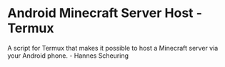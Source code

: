 # Android Minecraft Server Host - Termux 
A script for Termux that makes it possible to host a Minecraft server via your Android phone. -  Hannes Scheuring

